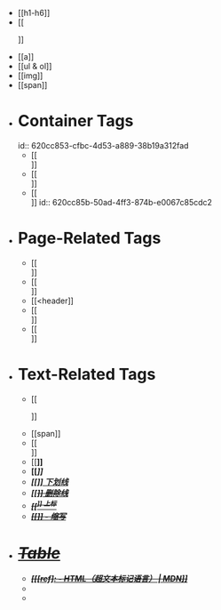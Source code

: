 - [[h1-h6]]
- [[<p>]]
- [[a]]
- [[ul & ol]]
- [[img]]
- [[span]]
- # Container Tags
  id:: 620cc853-cfbc-4d53-a889-38b19a312fad
	- [[<article>]]
	- [[<section>]]
	- [[<div>]]
	  id:: 620cc85b-50ad-4ff3-874b-e0067c85cdc2
- # Page-Related Tags
	- [[<nav>]]
	- [[<aside>]]
	- [[<header]]
	- [[<main>]]
	- [[<footer>]]
- # Text-Related Tags
	- [[<p>]]
	- [[span]]
	- [[<br>]]
	- [[<strong>]]
	- [[<em>]]
	- [[<u>]] 下划线
	- [[<strike>]] 删除线
	- [[<sup>]]  上标
	- [[<abbr>]] - 缩写
- # Table
	- [[[ref]: <table> - HTML（超文本标记语言） | MDN]]
-
-